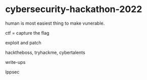 # cybersecurity-hackathon-2022

human is most easiest thing to make vunerable.

ctf = capture the flag

exploit and patch

hacktheboss, tryhackme, cybertalents


write-ups

Ippsec